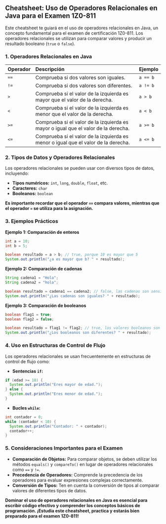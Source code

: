 ## Cheatsheet: Uso de Operadores Relacionales en Java para el Examen 1Z0-811

Este cheatsheet te guiará en el uso de operadores relacionales en Java, un concepto fundamental para el examen de certificación 1Z0-811. Los operadores relacionales se utilizan para comparar valores y producir un resultado booleano (`true` o `false`).

### 1. Operadores Relacionales en Java

| Operador | Descripción                                                                        | Ejemplo  |
| :------- | :--------------------------------------------------------------------------------- | :------- |
| `==`     | Comprueba si dos valores son iguales.                                              | `a == b` |
| `!=`     | Comprueba si dos valores son diferentes.                                           | `a != b` |
| `>`      | Comprueba si el valor de la izquierda es mayor que el valor de la derecha.         | `a > b`  |
| `<`      | Comprueba si el valor de la izquierda es menor que el valor de la derecha.         | `a < b`  |
| `>=`     | Comprueba si el valor de la izquierda es mayor o igual que el valor de la derecha. | `a >= b` |
| `<=`     | Comprueba si el valor de la izquierda es menor o igual que el valor de la derecha. | `a <= b` |

### 2. Tipos de Datos y Operadores Relacionales

Los operadores relacionales se pueden usar con diversos tipos de datos, incluyendo:

- **Tipos numéricos:** `int`, `long`, `double`, `float`, etc.
- **Caracteres:** `char`
- **Booleanos:** `boolean`

**Es importante recordar que el operador `==` compara valores, mientras que el operador `=` se utiliza para la asignación.**

### 3. Ejemplos Prácticos

**Ejemplo 1: Comparación de enteros**

```java
int a = 10;
int b = 5;

boolean resultado = a > b; // true, porque 10 es mayor que 5
System.out.println("¿a es mayor que b? " + resultado);
```

**Ejemplo 2: Comparación de cadenas**

```java
String cadena1 = "Hola";
String cadena2 = "hola";

boolean resultado = cadena1 == cadena2; // false, las cadenas son sensibles a mayúsculas y minúsculas
System.out.println("¿Las cadenas son iguales? " + resultado);
```

**Ejemplo 3: Comparación de booleanos**

```java
boolean flag1 = true;
boolean flag2 = false;

boolean resultado = flag1 != flag2; // true, los valores booleanos son diferentes
System.out.println("¿Los booleanos son diferentes? " + resultado);
```

### 4. Uso en Estructuras de Control de Flujo

Los operadores relacionales se usan frecuentemente en estructuras de control de flujo como:

- **Sentencias `if`:**

```java
if (edad >= 18) {
  System.out.println("Eres mayor de edad.");
} else {
  System.out.println("Eres menor de edad.");
}
```

- **Bucles `while`:**

```java
int contador = 0;
while (contador < 10) {
  System.out.println("Contador: " + contador);
  contador++;
}
```

### 5. Consideraciones Importantes para el Examen

- **Comparación de Objetos:** Para comparar objetos, se deben utilizar los métodos `equals()` y `compareTo()` en lugar de operadores relacionales como `==` y `!=`.
- **Precedencia de Operadores:** Comprende la precedencia de los operadores para evaluar expresiones complejas correctamente.
- **Conversión de Tipos:** Ten en cuenta la conversión de tipos al comparar valores de diferentes tipos de datos.

**Dominar el uso de operadores relacionales en Java es esencial para escribir código efectivo y comprender los conceptos básicos de programación. ¡Estudia este cheatsheet, practica y estarás bien preparado para el examen 1Z0-811!**
